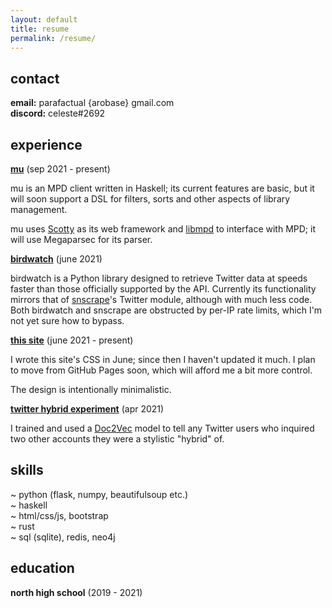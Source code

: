 ```yaml
---
layout: default
title: resume
permalink: /resume/
---
```


## contact

**email:** parafactual {arobase} gmail.com  
**discord:** celeste#2692

## experience

**[mu](https://github.com/cosmicoptima/mu)** (sep 2021 - present)

mu is an MPD client written in Haskell; its current features are basic, but it
will soon support a DSL for filters, sorts and other aspects of library
management.

mu uses [Scotty](https://hackage.haskell.org/package/scotty) as its web
framework and [libmpd](https://hackage.haskell.org/package/libmpd) to interface
with MPD; it will use Megaparsec for its parser.

**[birdwatch](https://github.com/cosmicoptima/birdwatch)** (june 2021)

birdwatch is a Python library designed to retrieve Twitter data at speeds faster
than those officially supported by the API. Currently its functionality mirrors
that of [snscrape](https://github.com/JustAnotherArchivist/snscrape)'s Twitter
module, although with much less code. Both birdwatch and snscrape are obstructed
by per-IP rate limits, which I'm not yet sure how to bypass.

**[this site](https://github.com/cosmicoptima/cosmicoptima.github.io)** (june 2021 - present)

I wrote this site's CSS in June; since then I haven't updated it much. I plan to
move from GitHub Pages soon, which will afford me a bit more control.

The design is intentionally minimalistic.

**[twitter hybrid experiment](https://twitter.com/parafactual/status/1381375742978703361)** (apr 2021)

I trained and used a
[Doc2Vec](https://radimrehurek.com/gensim/models/doc2vec.html) model to tell
any Twitter users who inquired two other accounts they were a stylistic "hybrid"
of.

## skills

~ python (flask, numpy, beautifulsoup etc.)  
~ haskell  
~ html/css/js, bootstrap  
~ rust  
~ sql (sqlite), redis, neo4j

## education

**north high school** (2019 - 2021)

